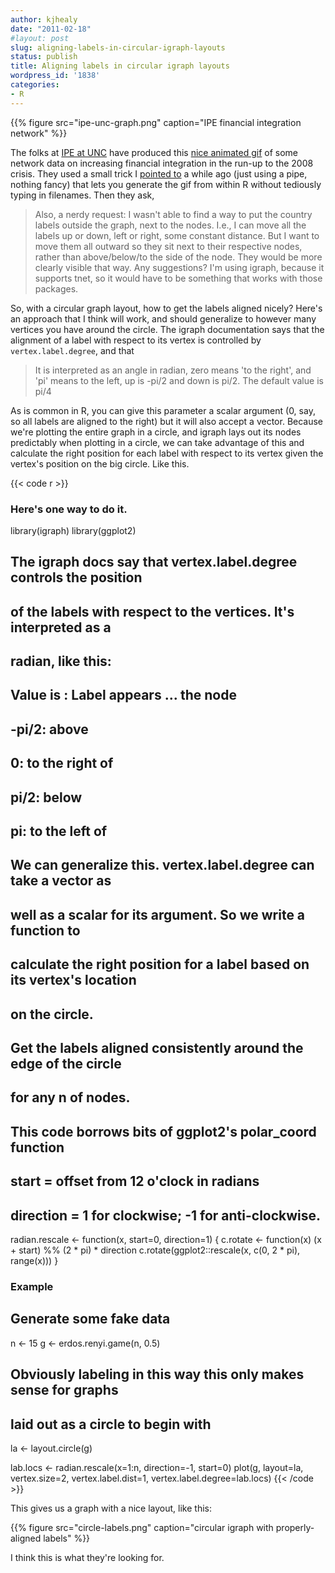 ```yaml
---
author: kjhealy
date: "2011-02-18"
#layout: post
slug: aligning-labels-in-circular-igraph-layouts
status: publish
title: Aligning labels in circular igraph layouts
wordpress_id: '1838'
categories:
- R
---
```


{{% figure src="ipe-unc-graph.png" caption="IPE financial integration network" %}}

The folks at [IPE at UNC](http://ipeatunc.blogspot.com/2011/02/modeling-global-financial-integration.html) have produced this [nice animated gif](http://dl.dropbox.com/u/14507110/pdfout.gif) of some network data on increasing financial integration in the run-up to the 2008 crisis. They used a small trick I [pointed to](http://www.kieranhealy.org/blog/archives/2010/03/04/lists-and-loops-in-r/) a while ago (just using a pipe, nothing fancy) that lets you generate the gif from within R without tediously typing in filenames. Then they ask,

> Also, a nerdy request: I wasn't able to find a way to put the country labels outside the graph, next to the nodes. I.e., I can move all the labels up or down, left or right, some constant distance. But I want to move them all outward so they sit next to their respective nodes, rather than above/below/to the side of the node. They would be more clearly visible that way. Any suggestions? I'm using igraph, because it supports tnet, so it would have to be something that works with those packages.

So, with a circular graph layout, how to get the labels aligned nicely? Here's an approach that I think will work, and should generalize to however many vertices you have around the circle. The igraph documentation says that the alignment of a label with respect to its vertex is controlled by `vertex.label.degree`, and that

> It is interpreted as an angle in radian, zero means 'to the right', and 'pi' means to the left, up is -pi/2 and down is pi/2. The default value is pi/4

As is common in R, you can give this parameter a scalar argument (0, say, so all labels are aligned to the right) but it will also accept a vector. Because we're plotting the entire graph in a circle, and igraph lays out its nodes predictably when plotting in a circle, we can take advantage of this and calculate the right position for each label with respect to its vertex given the vertex's position on the big circle. Like this.

{{< code r >}}
 ### Here's one way to do it.
 
 library(igraph)
 library(ggplot2)
 
 ## The igraph docs say that vertex.label.degree controls the position
 ## of the labels with respect to the vertices. It's interpreted as a
 ## radian, like this:
 ##
 ## Value is : Label appears ... the node
 ## -pi/2: above
 ## 0: to the right of
 ## pi/2: below
 ## pi: to the left of
 ##
 ## We can generalize this. vertex.label.degree can take a vector as
 ## well as a scalar for its argument. So we write a function to 
 ## calculate the right position for a label based on its vertex's location
 ## on the circle.
 
 ## Get the labels aligned consistently around the edge of the circle
 ## for any n of nodes.
 ## This code borrows bits of ggplot2's polar_coord function
 ## start = offset from 12 o'clock in radians
 ## direction = 1 for clockwise; -1 for anti-clockwise.
 
 radian.rescale <- function(x, start=0, direction=1) {
   c.rotate <- function(x) (x + start) %% (2 * pi) * direction
   c.rotate(ggplot2::rescale(x, c(0, 2 * pi), range(x)))
 }
 
 ### Example
 ## Generate some fake data
 n <- 15
 g <- erdos.renyi.game(n, 0.5)
 ## Obviously labeling in this way this only makes sense for graphs
 ## laid out as a circle to begin with
 la <- layout.circle(g)
 
 lab.locs <- radian.rescale(x=1:n, direction=-1, start=0)
 plot(g, layout=la, vertex.size=2, vertex.label.dist=1,
         vertex.label.degree=lab.locs)
{{< /code >}}

This gives us a graph with a nice layout, like this:

{{% figure src="circle-labels.png" caption="circular igraph with properly-aligned labels" %}}

I think this is what they're looking for.
